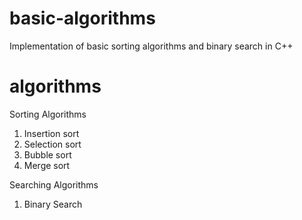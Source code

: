 basic-algorithms
================

Implementation of basic sorting algorithms and binary search in C++


algorithms
================

Sorting Algorithms

  1. Insertion sort
  2. Selection sort
  3. Bubble sort
  4. Merge sort

Searching Algorithms

  1. Binary Search
